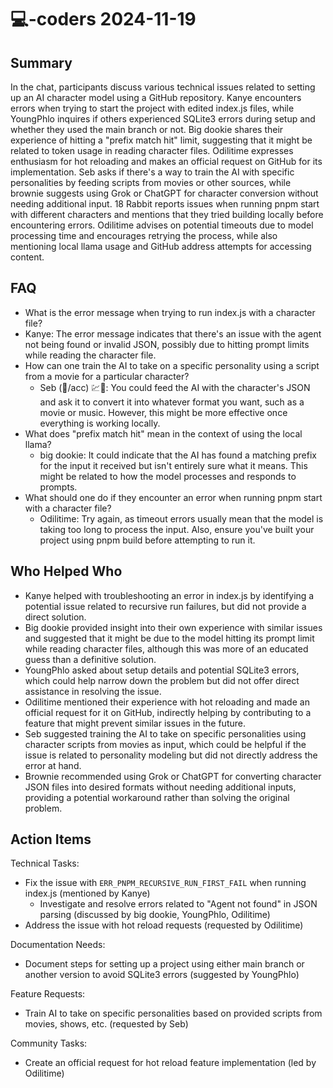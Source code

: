 # 💻-coders 2024-11-19

## Summary

In the chat, participants discuss various technical issues related to setting up an AI character model using a GitHub
repository. Kanye encounters errors when trying to start the project with edited index.js files, while YoungPhlo
inquires if others experienced SQLite3 errors during setup and whether they used the main branch or not. Big dookie
shares their experience of hitting a "prefix match hit" limit, suggesting that it might be related to token usage in
reading character files. Odilitime expresses enthusiasm for hot reloading and makes an official request on GitHub for
its implementation. Seb asks if there's a way to train the AI with specific personalities by feeding scripts from movies
or other sources, while brownie suggests using Grok or ChatGPT for character conversion without needing additional
input. 18 Rabbit reports issues when running pnpm start with different characters and mentions that they tried building
locally before encountering errors. Odilitime advises on potential timeouts due to model processing time and encourages
retrying the process, while also mentioning local llama usage and GitHub address attempts for accessing content.

## FAQ

- What is the error message when trying to run index.js with a character file?
- Kanye: The error message indicates that there's an issue with the agent not being found or invalid JSON, possibly due
  to hitting prompt limits while reading the character file.
- How can one train the AI to take on a specific personality using a script from a movie for a particular character?
    - Seb (💖/acc) 💹🧲: You could feed the AI with the character's JSON and ask it to convert it into whatever format you
      want, such as a movie or music. However, this might be more effective once everything is working locally.
- What does "prefix match hit" mean in the context of using the local llama?
    - big dookie: It could indicate that the AI has found a matching prefix for the input it received but isn't entirely
      sure what it means. This might be related to how the model processes and responds to prompts.
- What should one do if they encounter an error when running pnpm start with a character file?
    - Odilitime: Try again, as timeout errors usually mean that the model is taking too long to process the input. Also,
      ensure you've built your project using pnpm build before attempting to run it.

## Who Helped Who

- Kanye helped with troubleshooting an error in index.js by identifying a potential issue related to recursive run
  failures, but did not provide a direct solution.
- Big dookie provided insight into their own experience with similar issues and suggested that it might be due to the model hitting its prompt limit while reading character files, although this was more of an educated guess than a definitive solution.
- YoungPhlo asked about setup details and potential SQLite3 errors, which could help narrow down the problem but did not offer direct assistance in resolving the issue.
- Odilitime mentioned their experience with hot reloading and made an official request for it on GitHub, indirectly helping by contributing to a feature that might prevent similar issues in the future.
- Seb suggested training the AI to take on specific personalities using character scripts from movies as input, which could be helpful if the issue is related to personality modeling but did not directly address the error at hand.
- Brownie recommended using Grok or ChatGPT for converting character JSON files into desired formats without needing additional inputs, providing a potential workaround rather than solving the original problem.

## Action Items

Technical Tasks:

- Fix the issue with `ERR_PNPM_RECURSIVE_RUN_FIRST_FAIL` when running index.js (mentioned by Kanye)
    - Investigate and resolve errors related to "Agent not found" in JSON parsing (discussed by big dookie, YoungPhlo,
      Odilitime)
- Address the issue with hot reload requests (requested by Odilitime)

Documentation Needs:

- Document steps for setting up a project using either main branch or another version to avoid SQLite3 errors (suggested by YoungPhlo)

Feature Requests:

- Train AI to take on specific personalities based on provided scripts from movies, shows, etc. (requested by Seb)

Community Tasks:

- Create an official request for hot reload feature implementation (led by Odilitime)
